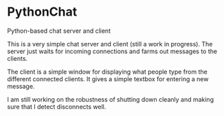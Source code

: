 # PythonChat
Python-based chat server and client

This is a very simple chat server and client (still a work in progress). The server just waits for incoming connections and
farms out messages to the clients.

The client is a simple window for displaying what people type from the different connected clients. It gives a simple textbox
for entering a new message.

I am still working on the robustness of shutting down cleanly and making sure that I detect disconnects well.
